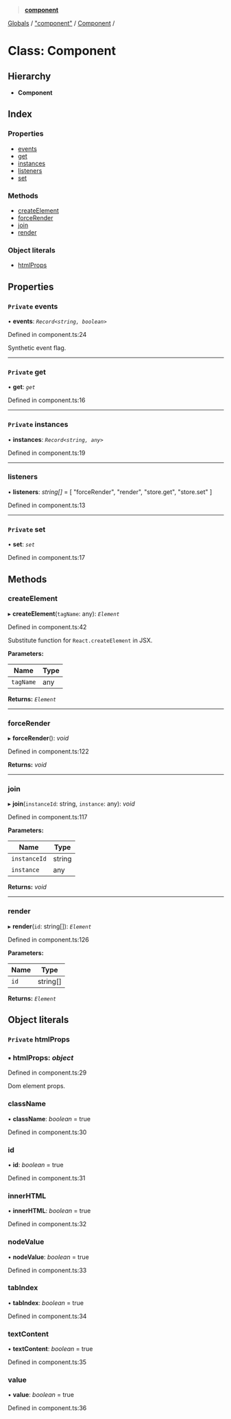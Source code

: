 > **[component](../README.md)**

[Globals](../globals.md) / ["component"](../modules/_component_.md) / [Component](_component_.component.md) /

# Class: Component

## Hierarchy

* **Component**

## Index

### Properties

* [events](_component_.component.md#private-events)
* [get](_component_.component.md#private-get)
* [instances](_component_.component.md#private-instances)
* [listeners](_component_.component.md#listeners)
* [set](_component_.component.md#private-set)

### Methods

* [createElement](_component_.component.md#createelement)
* [forceRender](_component_.component.md#forcerender)
* [join](_component_.component.md#join)
* [render](_component_.component.md#render)

### Object literals

* [htmlProps](_component_.component.md#private-htmlprops)

## Properties

### `Private` events

• **events**: *`Record<string, boolean>`*

Defined in component.ts:24

Synthetic event flag.

___

### `Private` get

• **get**: *`get`*

Defined in component.ts:16

___

### `Private` instances

• **instances**: *`Record<string, any>`*

Defined in component.ts:19

___

###  listeners

• **listeners**: *string[]* = 
    [ "forceRender", "render", "store.get", "store.set" ]

Defined in component.ts:13

___

### `Private` set

• **set**: *`set`*

Defined in component.ts:17

## Methods

###  createElement

▸ **createElement**(`tagName`: any): *`Element`*

Defined in component.ts:42

Substitute function for `React.createElement` in JSX.

**Parameters:**

Name | Type |
------ | ------ |
`tagName` | any |

**Returns:** *`Element`*

___

###  forceRender

▸ **forceRender**(): *void*

Defined in component.ts:122

**Returns:** *void*

___

###  join

▸ **join**(`instanceId`: string, `instance`: any): *void*

Defined in component.ts:117

**Parameters:**

Name | Type |
------ | ------ |
`instanceId` | string |
`instance` | any |

**Returns:** *void*

___

###  render

▸ **render**(`id`: string[]): *`Element`*

Defined in component.ts:126

**Parameters:**

Name | Type |
------ | ------ |
`id` | string[] |

**Returns:** *`Element`*

## Object literals

### `Private` htmlProps

### ▪ **htmlProps**: *object*

Defined in component.ts:29

Dom element props.

###  className

• **className**: *boolean* = true

Defined in component.ts:30

###  id

• **id**: *boolean* = true

Defined in component.ts:31

###  innerHTML

• **innerHTML**: *boolean* = true

Defined in component.ts:32

###  nodeValue

• **nodeValue**: *boolean* = true

Defined in component.ts:33

###  tabIndex

• **tabIndex**: *boolean* = true

Defined in component.ts:34

###  textContent

• **textContent**: *boolean* = true

Defined in component.ts:35

###  value

• **value**: *boolean* = true

Defined in component.ts:36